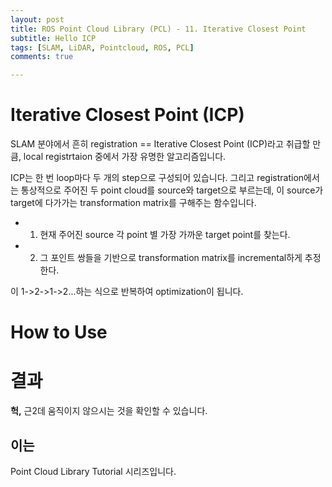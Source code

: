 ```yaml
---
layout: post
title: ROS Point Cloud Library (PCL) - 11. Iterative Closest Point
subtitle: Hello ICP
tags: [SLAM, LiDAR, Pointcloud, ROS, PCL]
comments: true

---
```


# Iterative Closest Point (ICP)

SLAM 분야에서 흔히 registration == Iterative Closest Point (ICP)라고 취급할 만큼, local registrtaion 중에서 가장 유명한 알고리즘입니다. 

ICP는 한 번 loop마다 두 개의 step으로 구성되어 있습니다. 그리고 registration에서는 통상적으로 주어진 두 point cloud를 source와 target으로 부르는데, 이 source가 target에 다가가는 transformation matrix를 구해주는 함수입니다.

* 1. 현재 주어진 source 각 point 별 가장 가까운 target point를 찾는다.  
* 2. 그 포인트 쌍들을 기반으로 transformation matrix를 incremental하게 추정한다.

이 1->2->1->2...하는 식으로 반복하여 optimization이 됩니다.


# How to Use

<script src="https://gist.github.com/LimHyungTae/639e39853fe465ffe941417821cc87e0.js"></script>

# 결과


**헉,** 근2데 움직이지 않으시는 것을 확인할 수 있습니다.

이는 
---

Point Cloud Library Tutorial 시리즈입니다.

